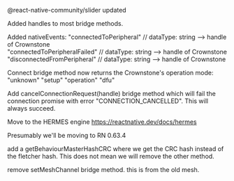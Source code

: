 @react-native-community/slider updated

Added handles to most bridge methods.

Added nativeEvents:
"connectedToPeripheral"       // dataType: string --> handle of Crownstone  
"connectedToPeripheralFailed" // dataType: string --> handle of Crownstone        
"disconnectedFromPeripheral"  // dataType: string --> handle of Crownstone       

Connect bridge method now returns the Crownstone's operation mode:
"unknown"
"setup"
"operation"
"dfu"

Add cancelConnectionRequest(handle) bridge method which will fail the connection promise with error "CONNECTION_CANCELLED". This will always succeed.

Move to the HERMES engine
https://reactnative.dev/docs/hermes

Presumably we'll be moving to RN 0.63.4

add a getBehaviourMasterHashCRC where we get the CRC hash instead of the fletcher hash.
This does not mean we will remove the other method.

remove setMeshChannel bridge method. this is from the old mesh.